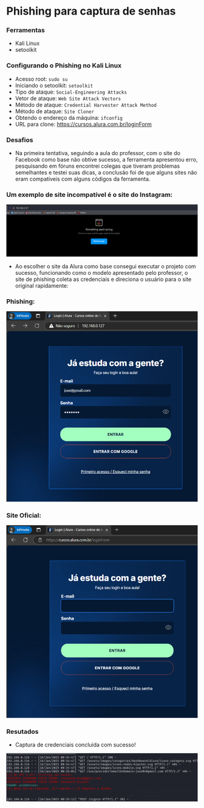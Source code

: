 # Phishing para captura de senhas

### Ferramentas

- Kali Linux
- setoolkit

### Configurando o Phishing no Kali Linux

- Acesso root: ``` sudo su ```
- Iniciando o setoolkit: ``` setoolkit ```
- Tipo de ataque: ``` Social-Engineering Attacks ```
- Vetor de ataque: ``` Web Site Attack Vectors ```
- Método de ataque: ```Credential Harvester Attack Method ```
- Método de ataque: ``` Site Cloner ```
- Obtendo o endereço da máquina: ``` ifconfig ```
- URL para clone: https://cursos.alura.com.br/loginForm

### Desafios
- Na primeira tentativa, seguindo a aula do professor, com o site do Facebook como base não obtive sucesso,
  a ferramenta apresentou erro, pesquisando em fóruns encontrei colegas que tiveram problemas semelhantes
  e testei suas dicas, a conclusão foi de que alguns sites não eram compatíveis com alguns códigos da ferramenta.

### Um exemplo de site incompatível é o site do Instagram:

![Alt text](./Erro_Instagram.png "Optional title")

- Ao escolher o site da Alura como base consegui executar o projeto com sucesso, funcionando como o modelo
  apresentado pelo professor, o site de phishing coleta as credenciais e direciona o usuário para o site
  original rapidamente:

### Phishing:
  
![Alt text](./Alura_Phishing.png "Optional title")

### Site Oficial:
  
![Alt text](./Alura_Original.png "Optional title")

### Resutados

- Captura de credenciais concluída com sucesso!

![Alt text](./Captura_De_Credenciais.png "Optional title")
